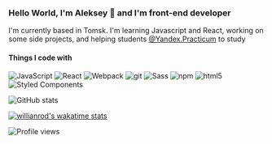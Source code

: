 ### Hello World, I'm Aleksey 👋 and I'm front-end developer
I'm currently based in Tomsk. I'm  learning Javascript and React, working on some side projects, and helping students [@Yandex.Practicum](https://praktikum.yandex.ru/web/) to study
#### Things I code with

<p>
<img alt="JavaScript" src="https://img.shields.io/badge/-JavaScript-f0db4f?style=flat-square&logo=javascript&logoColor=white" />
<img alt="React" src="https://img.shields.io/badge/-React-45b8d8?style=flat-square&logo=react&logoColor=white" />
<img alt="Webpack" src="https://img.shields.io/badge/-Webpack-8DD6F9?style=flat-square&logo=webpack&logoColor=white" />
<img alt="git" src="https://img.shields.io/badge/-Git-F05032?style=flat-square&logo=git&logoColor=white" />
<img alt="Sass" src="https://img.shields.io/badge/-Sass-CC6699?style=flat-square&logo=sass&logoColor=white" />
<img alt="npm" src="https://img.shields.io/badge/-Gulp-CB3837?style=flat-square&logo=gulp&logoColor=white" />
<img alt="html5" src="https://img.shields.io/badge/-HTML5-E34F26?style=flat-square&logo=html5&logoColor=white" />
<img alt="Styled Components" src="https://img.shields.io/badge/-CSS3-0F5298?style=flat-square&logo=styled-components&logoColor=white" />
</p>

![GitHub stats](https://github-readme-stats.vercel.app/api?username=jusstes&show_icons=true)

[![willianrod's wakatime stats](https://github-readme-stats.vercel.app/api/wakatime?username=kosmosila)](https://github.com/anuraghazra/github-readme-stats)


![Profile views](https://gpvc.arturio.dev/jusstes)  
